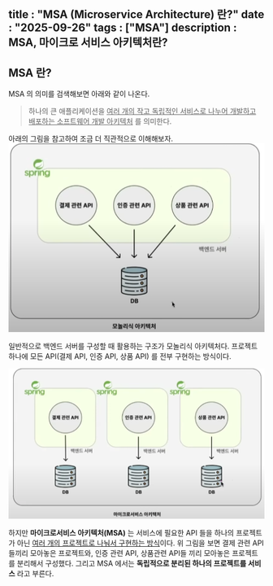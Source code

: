 title : "MSA (Microservice Architecture) 란?"
date : "2025-09-26"
tags : ["MSA"]
description : MSA, 마이크로 서비스 아키텍처란?
---


## MSA 란?

MSA 의 의미를 검색해보면 아래와 같이 나온다.

> 하나의 큰 애플리케이션을 <u>여러 개의 작고 독립적인 서비스로 나누어 개발하고 배포하는 소프트웨어 개발 아키텍처</u> 를 의미한다.


아래의 그림을 참고하여 조금 더 직관적으로 이해해보자.
![msa-1.png](../images/postfile/msa-1.png)

일반적으로 백엔드 서버를 구성할 때 활용하는 구조가 모놀리식 아키텍처다.
프로젝트 하나에 모든 API(결제 API, 인증 API, 상품 API) 를 전부 구현하는 방식이다.


![msa-2.png](../images/postfile/msa-2.png)

하지만 **마이크로서비스 아키텍처(MSA)** 는 서비스에 필요한 API 들을 하나의 프로젝트가 아닌 <u>여러 개의 프로젝트로 나눠서 구현하는 방식</u>이다.
위 그림을 보면 결제 관련 API 들끼리 모아놓은 프로젝트와, 인증 관련 API, 상품관련 API들 끼리 모아놓은 프로젝트를 분리해서 구성했다. 그리고 MSA 에서는 **독립적으로 분리된 하나의 프로젝트를 서비스** 라고 부른다.

